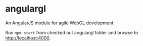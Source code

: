 angulargl
=========

An AngularJS module for agile WebGL development.

Run `npm start` from checked out angulargl folder and browse to [http://localhost:4000](http://localhost:4000).
